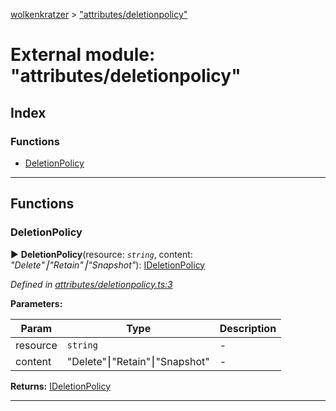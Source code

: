 [wolkenkratzer](../README.md) > ["attributes/deletionpolicy"](../modules/_attributes_deletionpolicy_.md)



# External module: "attributes/deletionpolicy"

## Index

### Functions

* [DeletionPolicy](_attributes_deletionpolicy_.md#deletionpolicy)



---
## Functions
<a id="deletionpolicy"></a>

###  DeletionPolicy

► **DeletionPolicy**(resource: *`string`*, content: *"Delete"⎮"Retain"⎮"Snapshot"*): [IDeletionPolicy](../interfaces/_types_.ideletionpolicy.md)



*Defined in [attributes/deletionpolicy.ts:3](https://github.com/arminhammer/wolkenkratzer/blob/8ba2fdf/src/attributes/deletionpolicy.ts#L3)*



**Parameters:**

| Param | Type | Description |
| ------ | ------ | ------ |
| resource | `string`   |  - |
| content | "Delete"⎮"Retain"⎮"Snapshot"   |  - |





**Returns:** [IDeletionPolicy](../interfaces/_types_.ideletionpolicy.md)





___



